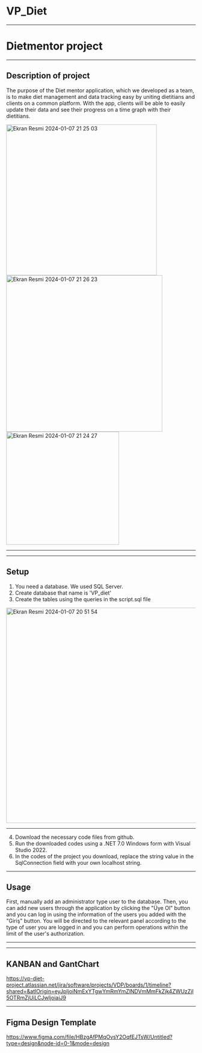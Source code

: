 # VP_Diet


***

# Dietmentor project

***

## Description of project

The purpose of the Diet mentor application, which we developed as a team, is to make diet management and data tracking easy by uniting dietitians and clients on a common platform. With the app, clients will be able to easily update their data and see their progress on a time graph with their dietitians.

<img width="400" alt="Ekran Resmi 2024-01-07 21 25 03" src="https://github.com/esmanurarslan/VP_Diet/assets/109535172/16f46277-7847-4b03-a467-ccd916e13e08">

<img width="415" alt="Ekran Resmi 2024-01-07 21 26 23" src="https://github.com/esmanurarslan/VP_Diet/assets/109535172/8ddc5ad5-054d-487f-9394-6c6005b78af3">

<img width="300" alt="Ekran Resmi 2024-01-07 21 24 27" src="https://github.com/esmanurarslan/VP_Diet/assets/109535172/5d3aa098-8330-45f5-b0e5-855762649ffb">

***


***
## Setup
1. You need a database.
We used SQL Server.
2. Create database that name is 'VP_diet'
3. Create the tables using the queries in the script.sql file


<img width="571" alt="Ekran Resmi 2024-01-07 20 51 54" src="https://github.com/esmanurarslan/VP_Diet/assets/109535172/40ca8d74-68b4-496b-a430-8a906fd1be34">



**********

4. Download the necessary code files from github.
5. Run the downloaded codes using a .NET 7.0 Windows form with Visual Studio 2022.
7. In the codes of the project you download, replace the string value in the SqlConnection field with your own localhost string.

***

## Usage
First, manually add an administrator type user to the database. 
Then, you can add new users through the application by clicking the "Üye Ol" button and you can log in using the information of the users you added with the "Giriş" button.
You will be directed to the relevant panel according to the type of user you are logged in and you can perform operations within the limit of the user's authorization.


*****

*****

KANBAN and GantChart
---
https://vp-diet-project.atlassian.net/jira/software/projects/VDP/boards/1/timeline?shared=&atlOrigin=eyJpIjoiNmExYTgwYmRmYmZlNDVmMmFkZjk4ZWUzZjI5OTRmZjUiLCJwIjoiaiJ9

*****

Figma Design Template
---
https://www.figma.com/file/HBzgAfPMqOvsY2OqfEJTsW/Untitled?type=design&node-id=0-1&mode=design

